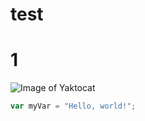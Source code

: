 # test
# 1
![Image of Yaktocat](https://octodex.github.com/images/yaktocat.png)

``` javascript
var myVar = "Hello, world!";
```
